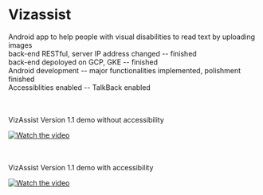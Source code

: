 # Vizassist
Android app to help people with visual disabilities to read text by uploading images <br />
back-end RESTful, server IP address changed -- finished <br />
back-end depoloyed on GCP, GKE              -- finished <br />
Android development                         -- major functionalities implemented, polishment finished <br />
Accessiblities enabled                      -- TalkBack enabled <br />
<br />
<br />

VizAssist Version 1.1 demo without accessibility <br />

[![Watch the video](https://i.ytimg.com/vi/ZARCbEOLjdM/hqdefault.jpg?sqp=-oaymwEZCNACELwBSFXyq4qpAwsIARUAAIhCGAFwAQ==&rs=AOn4CLDx3WQJNS1EUiuEaxvc4cltFac94w)](https://www.youtube.com/watch?v=ZARCbEOLjdM&feature=youtu.be)

<br />
<br />
VizAssist Version 1.1 demo with accessibility <br />

[![Watch the video](https://i.ytimg.com/vi/kwCmZP-JJy4/hqdefault.jpg?sqp=-oaymwEZCNACELwBSFXyq4qpAwsIARUAAIhCGAFwAQ==&rs=AOn4CLC9DNx4uC0gkqeI7gwG-U79gcOX9Q)](https://youtu.be/kwCmZP-JJy4)
